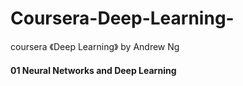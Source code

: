 # Coursera-Deep-Learning-
coursera 《Deep Learning》 by Andrew Ng

#### 01 Neural Networks and Deep Learning